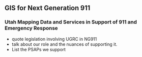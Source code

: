 ## GIS for Next Generation 911

 ### Utah Mapping Data and Services in Support of 911 and Emergency Response

 - quote legislation involving UGRC in NG911
 - talk about our role and the nuances of supporting it.
 - List the PSAPs we support
